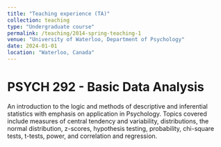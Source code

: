 ```yaml
---
title: "Teaching experience (TA)"
collection: teaching
type: "Undergraduate course"
permalink: /teaching/2014-spring-teaching-1
venue: "University of Waterloo, Department of Psychology"
date: 2024-01-01
location: "Waterloo, Canada"
---
```



PSYCH 292 - Basic Data Analysis
======
An introduction to the logic and methods of descriptive and inferential statistics with emphasis on application in Psychology. Topics covered include measures of central tendency and variability, distributions, the normal distribution, z-scores, hypothesis testing, probability, chi-square tests, t-tests, power, and correlation and regression. 
